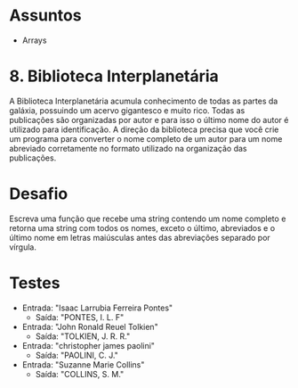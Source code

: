 # Assuntos
- Arrays

# 8. Biblioteca Interplanetária
A Biblioteca Interplanetária acumula conhecimento de todas as partes da galáxia, possuindo um acervo gigantesco e muito rico.
Todas as publicações são organizadas por autor e para isso o último nome do autor é utilizado para identificação.
A direção da biblioteca precisa que você crie um programa para converter o nome completo de um autor para um nome abreviado corretamente no formato utilizado na organização das publicações.

# Desafio
Escreva uma função que recebe uma string contendo um nome completo e retorna uma string com todos os nomes, exceto o último, abreviados e o último nome em letras maiúsculas antes das abreviações separado por vírgula.

# Testes
- Entrada: "Isaac Larrubia Ferreira Pontes"
  - Saída: "PONTES, I. L. F"
- Entrada: "John Ronald Reuel Tolkien"
  - Saída: "TOLKIEN, J. R. R."
- Entrada: "christopher james paolini"
  - Saída: "PAOLINI, C. J."
- Entrada: "Suzanne Marie Collins"
  - Saída: "COLLINS, S. M."